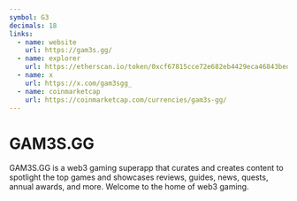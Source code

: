 ```yaml
---
symbol: G3
decimals: 18
links:
  - name: website
    url: https://gam3s.gg/
  - name: explorer
    url: https://etherscan.io/token/0xcf67815cce72e682eb4429eca46843bed81ca739
  - name: x
    url: https://x.com/gam3sgg_
  - name: coinmarketcap
    url: https://coinmarketcap.com/currencies/gam3s-gg/
---
```


# GAM3S.GG

GAM3S.GG is a web3 gaming superapp that curates and creates content to spotlight the top games and showcases reviews, guides, news, quests, annual awards, and more. Welcome to the home of web3 gaming.

